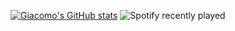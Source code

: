 [![Giacomo's GitHub stats](https://github-readme-stats.vercel.app/api?username=giacomo-minnetti)](https://github.com/anuraghazra/github-readme-stats)
![Spotify recently played](https://[spotify-recently-played-readme.vercel.app](https://spotify-github-profile.kittinanx.com)/api?user=n5gs7y94ghzvs1mtcrd5wj9dw)

